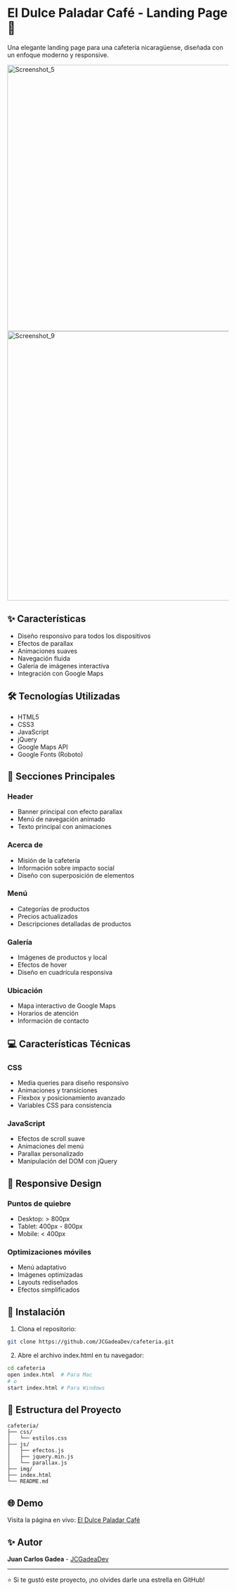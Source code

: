 # El Dulce Paladar Café - Landing Page 🍰

Una elegante landing page para una cafetería nicaragüense, diseñada con un enfoque moderno y responsive.

<img width="1155" height="605" alt="Screenshot_5" src="https://github.com/user-attachments/assets/989f85c0-be2c-44f4-b2e9-4d6ed222a861" />
<img width="1110" height="612" alt="Screenshot_9" src="https://github.com/user-attachments/assets/efd63c68-6d17-4556-a843-c10ec985dc3d" />


## ✨ Características

- Diseño responsivo para todos los dispositivos
- Efectos de parallax
- Animaciones suaves
- Navegación fluida
- Galería de imágenes interactiva
- Integración con Google Maps

## 🛠️ Tecnologías Utilizadas

- HTML5
- CSS3
- JavaScript
- jQuery
- Google Maps API
- Google Fonts (Roboto)

## 📱 Secciones Principales

### Header
- Banner principal con efecto parallax
- Menú de navegación animado
- Texto principal con animaciones

### Acerca de
- Misión de la cafetería
- Información sobre impacto social
- Diseño con superposición de elementos

### Menú
- Categorías de productos
- Precios actualizados
- Descripciones detalladas de productos

### Galería
- Imágenes de productos y local
- Efectos de hover
- Diseño en cuadrícula responsiva

### Ubicación
- Mapa interactivo de Google Maps
- Horarios de atención
- Información de contacto

## 💻 Características Técnicas

### CSS
- Media queries para diseño responsivo
- Animaciones y transiciones
- Flexbox y posicionamiento avanzado
- Variables CSS para consistencia

### JavaScript
- Efectos de scroll suave
- Animaciones del menú
- Parallax personalizado
- Manipulación del DOM con jQuery

## 📱 Responsive Design

### Puntos de quiebre
- Desktop: > 800px
- Tablet: 400px - 800px
- Mobile: < 400px

### Optimizaciones móviles
- Menú adaptativo
- Imágenes optimizadas
- Layouts rediseñados
- Efectos simplificados

## 🚀 Instalación

1. Clona el repositorio:
```bash
git clone https://github.com/JCGadeaDev/cafeteria.git
```

2. Abre el archivo index.html en tu navegador:
```bash
cd cafeteria
open index.html  # Para Mac
# o
start index.html # Para Windows
```

## 🔧 Estructura del Proyecto

```
cafeteria/
├── css/
│   └── estilos.css
├── js/
│   ├── efectos.js
│   ├── jquery.min.js
│   └── parallax.js
├── img/
├── index.html
└── README.md
```

## 🌐 Demo

Visita la página en vivo: [El Dulce Paladar Café](https://jcgadeadev.github.io/cafeteria/)

## ✨ Autor

**Juan Carlos Gadea** - [JCGadeaDev](https://github.com/JCGadeaDev)

---
⭐️ Si te gustó este proyecto, ¡no olvides darle una estrella en GitHub!
